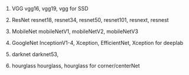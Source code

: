 1. VGG
    vgg16, vgg19, vgg for SSD

2. ResNet
    resnet18, resnet34, resnet50, resnet101, resnext, resnest

3. MobileNet
    mobileNetV1, mobileNetV2, mobileNetV3

4. GoogleNet
    InceptionV1-4, Xception, EfficientNet, Xception for deeplab

5. darknet
    darknet53, 

6. hourglass
    hourglass, hourglass for corner/centerNet